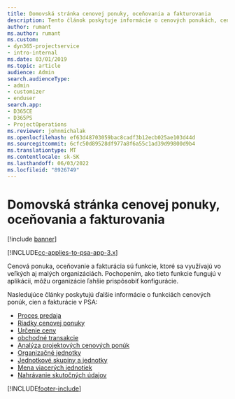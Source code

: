 ```yaml
---
title: Domovská stránka cenovej ponuky, oceňovania a fakturovania
description: Tento článok poskytuje informácie o cenových ponukách, cenách a fakturácii.
author: rumant
ms.author: rumant
ms.custom:
- dyn365-projectservice
- intro-internal
ms.date: 03/01/2019
ms.topic: article
audience: Admin
search.audienceType:
- admin
- customizer
- enduser
search.app:
- D365CE
- D365PS
- ProjectOperations
ms.reviewer: johnmichalak
ms.openlocfilehash: ef63d48703059bac8cadf3b12ecb025ae103d44d
ms.sourcegitcommit: 6cfc50d89528df977a8f6a55c1ad39d99800d9b4
ms.translationtype: MT
ms.contentlocale: sk-SK
ms.lasthandoff: 06/03/2022
ms.locfileid: "8926749"
---
```

# <a name="quoting-pricing-and-billing-home-page"></a>Domovská stránka cenovej ponuky, oceňovania a fakturovania

[!include [banner](../includes/psa-now-project-operations.md)]

[!INCLUDE[cc-applies-to-psa-app-3.x](../includes/cc-applies-to-psa-app-3x.md)]

Cenová ponuka, oceňovanie a fakturácia sú funkcie, ktoré sa využívajú vo veľkých aj malých organizáciách. Pochopením, ako tieto funkcie fungujú v aplikácii, môžu organizácie ľahšie prispôsobiť konfigurácie.

Nasledujúce články poskytujú ďalšie informácie o funkciách cenových ponúk, cien a fakturácie v PSA:

- [Proces predaja](basic-sales-process.md)
- [Riadky cenovej ponuky](basic-quote-lines.md)
- [Určenie ceny](basic-pricing.md)
- [obchodné transakcie](basic-business-transactions.md)
- [Analýza projektových cenových ponúk](basic-analyzing-quotes.md)
- [Organizačné jednotky](advanced-organizational.md)
- [Jednotkové skupiny a jednotky](advanced-units.md)
- [Mena viacerých jednotiek](advanced-currency.md)
- [Nahrávanie skutočných údajov](advanced-actuals.md)


[!INCLUDE[footer-include](../includes/footer-banner.md)]
